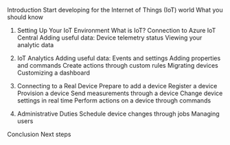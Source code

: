 
Introduction
  Start developing for the Internet of Things (IoT) world
  What you should know

1. Setting Up Your IoT Environment
  What is IoT?
  Connection to Azure IoT Central
  Adding useful data: Device telemetry status
  Viewing your analytic data

2. IoT Analytics
  Adding useful data: Events and settings
  Adding properties and commands
  Create actions through custom rules
  Migrating devices
  Customizing a dashboard

3. Connecting to a Real Device
  Prepare to add a device
  Register a device
  Provision a device
  Send measurements through a device
  Change device settings in real time
  Perform actions on a device through commands

4. Administrative Duties
  Schedule device changes through jobs
  Managing users

Conclusion
  Next steps
